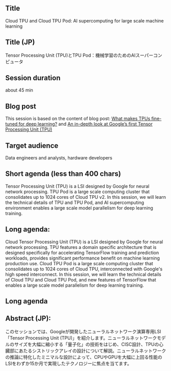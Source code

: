 
## Title

Cloud TPU and Cloud TPU Pod: AI supercomputing for large scale machine learning

## Title (JP)

Tensor Processing Unit (TPU)とTPU Pod：機械学習のためのAIスーパーコンピュータ

## Session duration

about 45 min

## Blog post

This session is based on the content of blog post: [What makes TPUs fine-tuned for deep learning?](https://cloud.google.com/blog/products/ai-machine-learning/what-makes-tpus-fine-tuned-for-deep-learning) and [An in-depth look at Google’s first Tensor Processing Unit (TPU)](https://cloud.google.com/blog/big-data/2017/05/an-in-depth-look-at-googles-first-tensor-processing-unit-tpu)

## Target audience

Data engineers and analysts, hardware developers

## Short agenda (less than 400 chars)
Tensor Processing Unit (TPU) is a LSI designed by Google for neural network processing. TPU Pod is a large scale computing cluster that consolidates up to 1024 cores of Cloud TPU v2. In this session, we will learn the technical details of TPU and TPU Pod, and AI supercomputing environment enables a large scale model parallelism for deep learning training.

## Long agenda: 
Cloud Tensor Processing Unit (TPU) is a LSI designed by Google for neural network processing. TPU features a domain specific architecture that is designed specifically for accelerating TensorFlow training and prediction workloads, provides significant performance benefit on machine learning production use. Cloud TPU Pod is a large scale computing cluster that consolidates up to 1024 cores of Cloud TPU, interconnected with Google's high speed interconnect. In this session, we will learn the technical details of Cloud TPU and Cloud TPU Pod, and new features of TensorFlow that enables a large scale model parallelism for deep learning training.

## Long agenda


## Abstract (JP):

このセッションでは、Googleが開発したニューラルネットワーク演算専用LSI「Tensor Processing Unit (TPU)」を紹介します。ニューラルネットワークモデルのサイズを大幅に縮小する「量子化」の技術をはじめ、CISC設計、TPUの心臓部にあたるシストリックアレイの設計について解説。ニューラルネットワークの推論に特化したミニマルな設計によって、CPUやGPUを大幅に上回る性能のLSIをわずか15か月で実現したテクノロジーに焦点を当てます。
